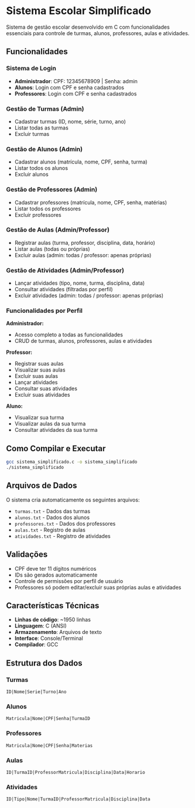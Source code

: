 # Sistema Escolar Simplificado

Sistema de gestão escolar desenvolvido em C com funcionalidades essenciais para controle de turmas, alunos, professores, aulas e atividades.

## Funcionalidades

### Sistema de Login
- **Administrador**: CPF: 12345678909 | Senha: admin
- **Alunos**: Login com CPF e senha cadastrados
- **Professores**: Login com CPF e senha cadastrados

### Gestão de Turmas (Admin)
- Cadastrar turmas (ID, nome, série, turno, ano)
- Listar todas as turmas
- Excluir turmas

### Gestão de Alunos (Admin)
- Cadastrar alunos (matrícula, nome, CPF, senha, turma)
- Listar todos os alunos
- Excluir alunos

### Gestão de Professores (Admin)
- Cadastrar professores (matrícula, nome, CPF, senha, matérias)
- Listar todos os professores
- Excluir professores

### Gestão de Aulas (Admin/Professor)
- Registrar aulas (turma, professor, disciplina, data, horário)
- Listar aulas (todas ou próprias)
- Excluir aulas (admin: todas / professor: apenas próprias)

### Gestão de Atividades (Admin/Professor)
- Lançar atividades (tipo, nome, turma, disciplina, data)
- Consultar atividades (filtradas por perfil)
- Excluir atividades (admin: todas / professor: apenas próprias)

### Funcionalidades por Perfil

**Administrador:**
- Acesso completo a todas as funcionalidades
- CRUD de turmas, alunos, professores, aulas e atividades

**Professor:**
- Registrar suas aulas
- Visualizar suas aulas
- Excluir suas aulas
- Lançar atividades
- Consultar suas atividades
- Excluir suas atividades

**Aluno:**
- Visualizar sua turma
- Visualizar aulas da sua turma
- Consultar atividades da sua turma

## Como Compilar e Executar

```bash
gcc sistema_simplificado.c -o sistema_simplificado
./sistema_simplificado
```

## Arquivos de Dados

O sistema cria automaticamente os seguintes arquivos:
- `turmas.txt` - Dados das turmas
- `alunos.txt` - Dados dos alunos
- `professores.txt` - Dados dos professores
- `aulas.txt` - Registro de aulas
- `atividades.txt` - Registro de atividades

## Validações

- CPF deve ter 11 dígitos numéricos
- IDs são gerados automaticamente
- Controle de permissões por perfil de usuário
- Professores só podem editar/excluir suas próprias aulas e atividades

## Características Técnicas

- **Linhas de código**: ~1950 linhas
- **Linguagem**: C (ANSI)
- **Armazenamento**: Arquivos de texto
- **Interface**: Console/Terminal
- **Compilador**: GCC

## Estrutura dos Dados

### Turmas
`ID|Nome|Serie|Turno|Ano`

### Alunos
`Matricula|Nome|CPF|Senha|TurmaID`

### Professores
`Matricula|Nome|CPF|Senha|Materias`

### Aulas
`ID|TurmaID|ProfessorMatricula|Disciplina|Data|Horario`

### Atividades
`ID|Tipo|Nome|TurmaID|ProfessorMatricula|Disciplina|Data`